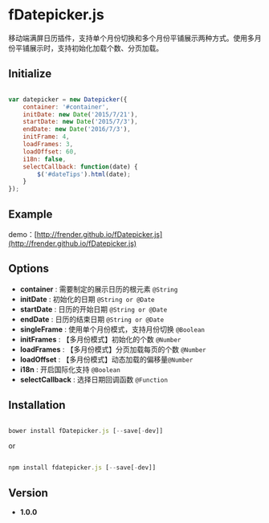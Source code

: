 # fDatepicker.js

移动端满屏日历插件，支持单个月份切换和多个月份平铺展示两种方式。使用多月份平铺展示时，支持初始化加载个数、分页加载。

## Initialize

```javascript

var datepicker = new Datepicker({
    container: '#container',
    initDate: new Date('2015/7/21'),
    startDate: new Date('2015/7/3'),
    endDate: new Date('2016/7/3'),
    initFrame: 4,
    loadFrames: 3,
    loadOffset: 60,
    i18n: false,
    selectCallback: function(date) {
        $('#dateTips').html(date);
    }
});

```

## Example

demo：[http://frender.github.io/fDatepicker.js](http://frender.github.io/fDatepicker.js)

## Options

- **container** : 需要制定的展示日历的根元素 `@String`
- **initDate** : 初始化的日期 `@String or @Date`
- **startDate** : 日历的开始日期 `@String or @Date`
- **endDate** : 日历的结束日期 `@String or @Date`
- **singleFrame** : 使用单个月份模式，支持月份切换  `@Boolean`
- **initFrames** : 【多月份模式】初始化的个数  `@Number`
- **loadFrames** : 【多月份模式】分页加载每页的个数  `@Number`
- **loadOffset** : 【多月份模式】动态加载的偏移量`@Number`
- **i18n** : 开启国际化支持 `@Boolean`
- **selectCallback** : 选择日期回调函数 `@Function`

## Installation

```javascript

bower install fDatepicker.js [--save[-dev]]

```
or

```javascript

npm install fdatepicker.js [--save[-dev]]

```

## Version

- **1.0.0**
